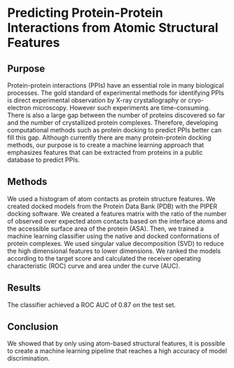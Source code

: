 # Predicting Protein-Protein Interactions from Atomic Structural Features

## Purpose

Protein-protein interactions (PPIs) have an essential role in many
biological processes. The gold standard of experimental methods for identifying
PPIs is direct experimental observation by X-ray crystallography or cryo-
electron microscopy. However such experiments are time-consuming. There
is also a large gap between the number of proteins discovered so far and the
number of crystallized protein complexes. Therefore, developing computational
methods such as protein docking to predict PPIs better can fill this gap.
Although currently there are many protein-protein docking methods, our purpose
is to create a machine learning approach that emphasizes features that can be
extracted from proteins in a public database to predict PPIs.

## Methods

We used a histogram of atom contacts as protein structure
features. We created docked models from the Protein Data Bank (PDB) with the
PIPER docking software. We created a features matrix with the ratio of the
number of observed over expected atom contacts based on the interface atoms
and the accessible surface area of the protein (ASA). Then, we trained a
machine learning classifier using the native and docked conformations of protein
complexes. We used singular value decomposition (SVD) to reduce the high
dimensional features to lower dimensions. We ranked the models according to the
target score and calculated the receiver operating characteristic (ROC) curve
and area under the curve (AUC).

## Results

The classifier achieved a ROC AUC of 0.87 on the test set.

## Conclusion

We showed that by only using atom-based structural features,
it is possible to create a machine learning pipeline that reaches a high accuracy
of model discrimination.
